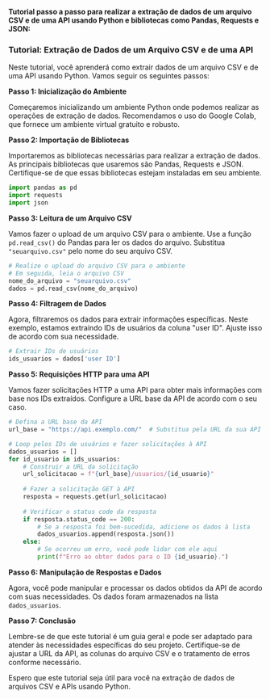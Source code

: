 **Tutorial passo a passo para realizar a extração de dados de um arquivo CSV e de uma API usando Python e bibliotecas como Pandas, Requests e JSON:**

### Tutorial: Extração de Dados de um Arquivo CSV e de uma API

Neste tutorial, você aprenderá como extrair dados de um arquivo CSV e de uma API usando Python. Vamos seguir os seguintes passos:

**Passo 1: Inicialização do Ambiente**

Começaremos inicializando um ambiente Python onde podemos realizar as operações de extração de dados. Recomendamos o uso do Google Colab, que fornece um ambiente virtual gratuito e robusto.

**Passo 2: Importação de Bibliotecas**

Importaremos as bibliotecas necessárias para realizar a extração de dados. As principais bibliotecas que usaremos são Pandas, Requests e JSON. Certifique-se de que essas bibliotecas estejam instaladas em seu ambiente.

```python
import pandas as pd
import requests
import json
```

**Passo 3: Leitura de um Arquivo CSV**

Vamos fazer o upload de um arquivo CSV para o ambiente. Use a função `pd.read_csv()` do Pandas para ler os dados do arquivo. Substitua `"seuarquivo.csv"` pelo nome do seu arquivo CSV.

```python
# Realize o upload do arquivo CSV para o ambiente
# Em seguida, leia o arquivo CSV
nome_do_arquivo = "seuarquivo.csv"
dados = pd.read_csv(nome_do_arquivo)
```

**Passo 4: Filtragem de Dados**

Agora, filtraremos os dados para extrair informações específicas. Neste exemplo, estamos extraindo IDs de usuários da coluna "user ID". Ajuste isso de acordo com sua necessidade.

```python
# Extrair IDs de usuários
ids_usuarios = dados['user ID']
```

**Passo 5: Requisições HTTP para uma API**

Vamos fazer solicitações HTTP a uma API para obter mais informações com base nos IDs extraídos. Configure a URL base da API de acordo com o seu caso.

```python
# Defina a URL base da API
url_base = "https://api.exemplo.com/"  # Substitua pela URL da sua API

# Loop pelos IDs de usuários e fazer solicitações à API
dados_usuarios = []
for id_usuario in ids_usuarios:
    # Construir a URL da solicitação
    url_solicitacao = f"{url_base}/usuarios/{id_usuario}"
    
    # Fazer a solicitação GET à API
    resposta = requests.get(url_solicitacao)
    
    # Verificar o status code da resposta
    if resposta.status_code == 200:
        # Se a resposta foi bem-sucedida, adicione os dados à lista
        dados_usuarios.append(resposta.json())
    else:
        # Se ocorreu um erro, você pode lidar com ele aqui
        print(f"Erro ao obter dados para o ID {id_usuario}.")
```

**Passo 6: Manipulação de Respostas e Dados**

Agora, você pode manipular e processar os dados obtidos da API de acordo com suas necessidades. Os dados foram armazenados na lista `dados_usuarios`.

**Passo 7: Conclusão**

Lembre-se de que este tutorial é um guia geral e pode ser adaptado para atender às necessidades específicas do seu projeto. Certifique-se de ajustar a URL da API, as colunas do arquivo CSV e o tratamento de erros conforme necessário.

Espero que este tutorial seja útil para você na extração de dados de arquivos CSV e APIs usando Python.
